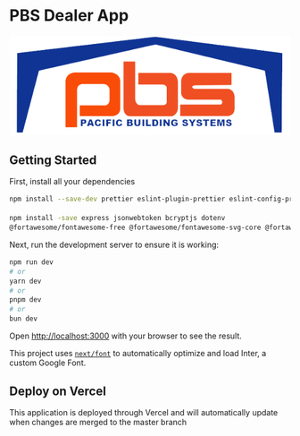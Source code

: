 # PBS Dealer App

![PBS Logo](./public/images/pbslogo.png)

## Getting Started

First, install all your dependencies

``` bash
npm install --save-dev prettier eslint-plugin-prettier eslint-config-prettier nodemon concurrently @types/bcrypt

npm install -save express jsonwebtoken bcryptjs dotenv 
@fortawesome/fontawesome-free @fortawesome/fontawesome-svg-core @fortawesome/react-fontawesome @fortawesome/free-solid-svg-icons next-pwa next react react-dom next-auth bcrypt mariadb
```

Next, run the development server to ensure it is working:

```bash
npm run dev
# or
yarn dev
# or
pnpm dev
# or
bun dev
```

Open [http://localhost:3000](http://localhost:3000) with your browser to see the result.

This project uses [`next/font`](https://nextjs.org/docs/basic-features/font-optimization) to automatically optimize and load Inter, a custom Google Font.

## Deploy on Vercel

This application is deployed through Vercel and will automatically update when changes are merged to the master branch
